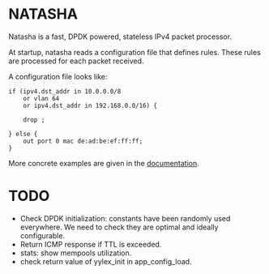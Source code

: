 NATASHA
=======

Natasha is a fast, DPDK powered, stateless IPv4 packet processor.

At startup, natasha reads a configuration file that defines rules. These rules
are processed for each packet received.

A configuration file looks like:

```
if (ipv4.dst_addr in 10.0.0.0/8
	or vlan 64
	or ipv4.dst_addr in 192.168.0.0/16) {

    drop ;

} else {
    out port 0 mac de:ad:be:ef:ff:ff;
}
```

More concrete examples are given in the [documentation](docs/CONFIGURATION.md).


TODO
====

- Check DPDK initialization: constants have been randomly used everywhere. We
  need to check they are optimal and ideally configurable.
- Return ICMP response if TTL is exceeded.
- stats: show mempools utilization.
- check return value of yylex_init in app_config_load.
